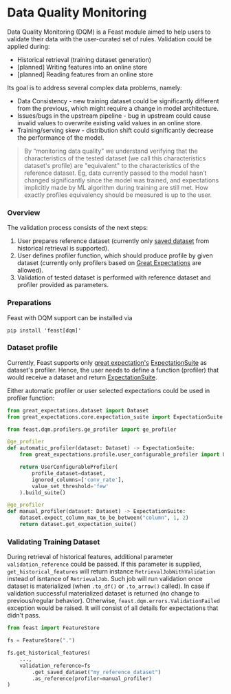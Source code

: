 # Data Quality Monitoring

Data Quality Monitoring (DQM) is a Feast module aimed to help users to validate their data with the user-curated set of rules.
Validation could be applied during:
* Historical retrieval (training dataset generation)
* [planned] Writing features into an online store
* [planned] Reading features from an online store

Its goal is to address several complex data problems, namely:
* Data Consistency - new training dataset could be significantly different from the previous, which might require a change in model architecture.
* Issues/bugs in the upstream pipeline - bug in upstream could cause invalid values to overwrite existing valid values in an online store.
* Training/serving skew - distribution shift could significantly decrease the performance of the model.

> By “monitoring data quality” we understand verifying that the characteristics of the tested dataset (we call this characteristics dataset's profile) are "equivalent" to the characteristics of the reference dataset.
> Eg, data currently passed to the model hasn’t changed significantly since the model was trained, and expectations implicitly made by ML algorithm during training are still met.
> How exactly profiles equivalency should be measured is up to the user. 

### Overview

The validation process consists of the next steps:
1. User prepares reference dataset (currently only [saved dataset](../getting-started/concepts/dataset.md) from historical retrieval is supported).
2. User defines profiler function, which should produce profile by given dataset (currently only profilers based on [Great Expectations](https://docs.greatexpectations.io) are allowed).
3. Validation of tested dataset is performed with reference dataset and profiler provided as parameters.

### Preparations
Feast with DQM support can be installed via
```shell
pip install 'feast[dqm]'
```

### Dataset profile
Currently, Feast supports only [great expectation's](https://greatexpectations.io/) [ExpectationSuite](https://legacy.docs.greatexpectations.io/en/latest/autoapi/great_expectations/core/expectation_suite/index.html#great_expectations.core.expectation_suite.ExpectationSuite)
as dataset's profiler. Hence, the user needs to define a function (profiler) that would receive a dataset and return [ExpectationSuite](https://legacy.docs.greatexpectations.io/en/latest/autoapi/great_expectations/core/expectation_suite/index.html#great_expectations.core.expectation_suite.ExpectationSuite).

Either automatic profiler or user selected expectations could be used in profiler function:
```python
from great_expectations.dataset import Dataset
from great_expectations.core.expectation_suite import ExpectationSuite

from feast.dqm.profilers.ge_profiler import ge_profiler

@ge_profiler
def automatic_profiler(dataset: Dataset) -> ExpectationSuite:
    from great_expectations.profile.user_configurable_profiler import UserConfigurableProfiler

    return UserConfigurableProfiler(
        profile_dataset=dataset,
        ignored_columns=['conv_rate'],
        value_set_threshold='few'
    ).build_suite()
```

```python
@ge_profiler
def manual_profiler(dataset: Dataset) -> ExpectationSuite:
    dataset.expect_column_max_to_be_between("column", 1, 2)
    return dataset.get_expectation_suite()
```



### Validating Training Dataset
During retrieval of historical features, additional parameter `validation_reference` could be passed.
If this parameter is supplied, `get_historical_features` will return instance `RetrievalJobWithValidation` instead of isntance of `RetrievalJob`.
Such job will run validation once dataset is materialized (when `.to_df()` or `.to_arrow()` called). In case if validation successful materialized dataset is returned (no change to previous/regular behavior).
Otherwise, `feast.dqm.errors.ValidationFailed` exception would be raised. It will consist of all details for expectations that didn't pass.

```python
from feast import FeatureStore

fs = FeatureStore(".")

fs.get_historical_features(
    ...,
    validation_reference=fs
        .get_saved_dataset("my_reference_dataset")
        .as_reference(profiler=manual_profiler)
)
```

